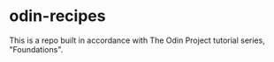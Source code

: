 # odin-recipes

This is a repo built in accordance with The Odin Project tutorial series, "Foundations".